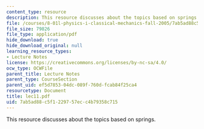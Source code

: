 ```yaml
---
content_type: resource
description: This resource discusses about the topics based on springs.
file: /courses/8-01l-physics-i-classical-mechanics-fall-2005/7ab5ad88c5f1229757ecc4b79358c715_lec11.pdf
file_size: 79826
file_type: application/pdf
hide_download: true
hide_download_original: null
learning_resource_types:
- Lecture Notes
license: https://creativecommons.org/licenses/by-nc-sa/4.0/
ocw_type: OCWFile
parent_title: Lecture Notes
parent_type: CourseSection
parent_uid: ef5d7853-04dc-089f-760d-fcab84f25ca4
resourcetype: Document
title: lec11.pdf
uid: 7ab5ad88-c5f1-2297-57ec-c4b79358c715
---
```

This resource discusses about the topics based on springs.